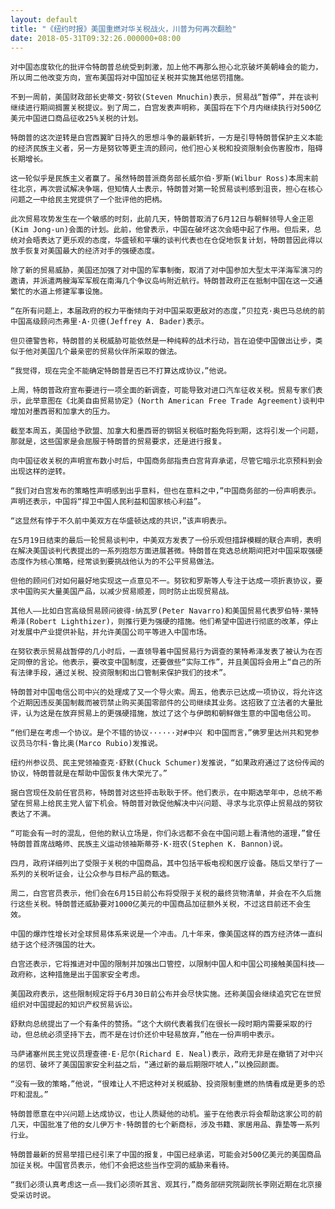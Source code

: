 ```yaml
---
layout: default
title: "《纽约时报》美国重燃对华关税战火，川普为何再次翻脸"
date: 2018-05-31T09:32:26.000000+08:00
---
```


    对中国态度软化的批评令特朗普总统受到刺激，加上他不再那么担心北京破坏美朝峰会的能力，所以周二他改变方向，宣布美国将对中国加征关税并实施其他惩罚措施。

    不到一周前，美国财政部长史蒂文·努钦(Steven Mnuchin)表示，贸易战“暂停”，并在谈判继续进行期间搁置关税提议。到了周二，白宫发表声明称，美国将在下个月内继续执行对500亿美元中国进口商品征收25%关税的计划。

    特朗普的这次逆转是白宫西翼旷日持久的思想斗争的最新转折，一方是引导特朗普保护主义本能的经济民族主义者，另一方是努钦等更主流的顾问，他们担心关税和投资限制会伤害股市，阻碍长期增长。

    这一轮似乎是民族主义者赢了。虽然特朗普派商务部长威尔伯·罗斯(Wilbur Ross)本周末前往北京，再次尝试解决争端，但知情人士表示，特朗普对第一轮贸易谈判感到沮丧，担心在核心问题之一中给民主党提供了一个批评他的把柄。

    此次贸易攻势发生在一个敏感的时刻，此前几天，特朗普取消了6月12日与朝鲜领导人金正恩(Kim Jong-un)会面的计划。此前，他曾表示，中国在破坏这次会晤中起了作用。但后来，总统对会晤表达了更乐观的态度，华盛顿和平壤的谈判代表也在仓促地恢复计划，特朗普因此得以放手恢复对美国最大的经济对手的强硬态度。

    除了新的贸易威胁，美国还加强了对中国的军事制衡，取消了对中国参加大型太平洋海军演习的邀请，并派遣两艘海军军舰在南海几个争议岛屿附近航行。特朗普政府正在抵制中国在这一交通繁忙的水道上修建军事设施。

    “在所有问题上，本届政府的权力平衡倾向于对中国采取更敌对的态度，”贝拉克·奥巴马总统的前中国高级顾问杰弗里·A·贝德(Jeffrey A. Bader)表示。

    但贝德警告称，特朗普的关税威胁可能依然是一种纯粹的战术行动，旨在迫使中国做出让步，类似于他对美国几个最亲密的贸易伙伴所采取的做法。

    “我觉得，现在完全不能确定特朗普是否已不打算达成协议，”他说。

    上周，特朗普政府宣布要进行一项全面的新调查，可能导致对进口汽车征收关税。贸易专家们表示，此举意图在《北美自由贸易协定》(North American Free Trade Agreement)谈判中增加对墨西哥和加拿大的压力。

    截至本周五，美国给予欧盟、加拿大和墨西哥的钢铝关税临时豁免将到期，这将引发一个问题，那就是，这些国家是会屈服于特朗普的贸易要求，还是进行报复。

    向中国征收关税的声明宣布数小时后，中国商务部指责白宫背弃承诺，尽管它暗示北京预料到会出现这样的逆转。

    “我们对白宫发布的策略性声明感到出乎意料，但也在意料之中，”中国商务部的一份声明表示。声明还表示，中国将“捍卫中国人民利益和国家核心利益”。

    “这显然有悖于不久前中美双方在华盛顿达成的共识，”该声明表示。

    在5月19日结束的最后一轮贸易谈判中，中美双方发表了一份乐观但措辞模糊的联合声明，表明在解决美国谈判代表提出的一系列抱怨方面进展甚微。特朗普在竞选总统期间把对中国采取强硬态度作为核心策略，经常谈到要挑战他认为的不公平贸易做法。

    但他的顾问们对如何最好地实现这一点意见不一。努钦和罗斯等人专注于达成一项折衷协议，要求中国购买大量美国产品，以减少贸易顺差，同时防止出现贸易战。

    其他人——比如白宫高级贸易顾问彼得·纳瓦罗(Peter Navarro)和美国贸易代表罗伯特·莱特希泽(Robert Lighthizer)，则推行更为强硬的措施。他们希望中国进行彻底的改革，停止对发展中产业提供补贴，并允许美国公司平等进入中国市场。

    在努钦表示贸易战暂停的几小时后，一直领导着中国贸易行为调查的莱特希泽发表了被认为在否定同僚的言论。他表示，要改变中国制度，还要做些“实际工作”，并且美国将会用上“自己的所有法律手段，通过关税、投资限制和出口管制来保护我们的技术”。

    特朗普对中国电信公司中兴的处理成了又一个导火索。周五，他表示已达成一项协议，将允许这个近期因违反美国制裁而被罚禁止购买美国零部件的公司继续其业务。这招致了立法者的大量批评，认为这是在放弃贸易上的更强硬措施，放过了这个与伊朗和朝鲜做生意的中国电信公司。

    “他们是在考虑一个协议。是个不错的协议······对#中兴 和中国而言，”佛罗里达州共和党参议员马尔科·鲁比奥(Marco Rubio)发推说。

    纽约州参议员、民主党领袖查克·舒默(Chuck Schumer)发推说，“如果政府通过了这份传闻的协议，特朗普就是在帮助中国恢复伟大荣光了。”

    据白宫现任及前任官员称，特朗普对这些抨击耿耿于怀。他们表示，在中期选举年中，总统不希望在贸易上给民主党人留下机会。特朗普对敦促他解决中兴问题、寻求与北京停止贸易战的努钦表达了不满。

    “可能会有一时的混乱，但他的默认立场是，你们永远都不会在中国问题上看清他的道理，”曾任特朗普首席战略师、民族主义运动领袖斯蒂芬·K·班农(Stephen K. Bannon)说。

    四月，政府详细列出了受限于关税的中国商品，其中包括平板电视和医疗设备。随后又举行了一系列的关税听证会，让公众参与目标产品的甄选。

    周二，白宫官员表示，他们会在6月15日前公布将受限于关税的最终货物清单，并会在不久后施行这些关税。特朗普还威胁要对1000亿美元的中国商品加征额外关税，不过这目前还不会生效。

    中国的爆炸性增长对全球贸易体系来说是一个冲击。几十年来，像美国这样的西方经济体一直纠结于这个经济强国的壮大。

    白宫还表示，它将推进对中国的限制并加强出口管控，以限制中国人和中国公司接触美国科技——政府称，这种措施是出于国家安全考虑。

    美国政府表示，这些限制规定将于6月30日前公布并会尽快实施。还称美国会继续追究它在世贸组织对中国提起的知识产权贸易诉讼。

    舒默向总统提出了一个有条件的赞扬。“这个大纲代表着我们在很长一段时期内需要采取的行动，但总统必须坚持下去，而不是在讨价还价中轻易放弃，”他在一份声明中表示。

    马萨诸塞州民主党议员理查德·E·尼尔(Richard E. Neal)表示，政府无非是在撤销了对中兴的惩罚、破坏了美国国家安全利益之后，“通过新的最后期限吓唬人，”以挽回颜面。

    “没有一致的策略，”他说，“很难让人不把这种对关税威胁、投资限制重燃的热情看成是更多的恐吓和混乱。”

    特朗普愿意在中兴问题上达成协议，也让人质疑他的动机。鉴于在他表示将会帮助这家公司的前几天，中国批准了他的女儿伊万卡·特朗普的七个新商标，涉及书籍、家居用品、靠垫等一系列行业。

    特朗普最新的贸易举措已经引来了中国的报复，中国已经承诺，可能会对500亿美元的美国商品加征关税。中国官员表示，他们不会把这些当作空洞的威胁来看待。

    “我们必须认真考虑这一点——我们必须听其言、观其行，”商务部研究院副院长李刚近期在北京接受采访时说。

